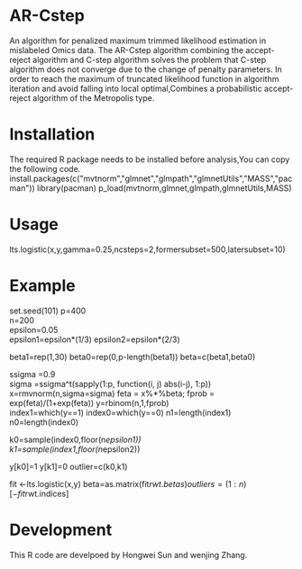 # AR-Cstep
An algorithm for penalized maximum trimmed likelihood estimation in mislabeled Omics data. The AR-Cstep algorithm combining the accept-reject algorithm and C-step algorithm solves the problem that C-step algorithm does not converge due to the change of penalty parameters. In order to reach the maximum of truncated likelihood function in algorithm iteration and avoid falling into local optimal,Combines a probabilistic accept-reject algorithm of the Metropolis type.
# Installation
The required R package needs to be installed before analysis,You can copy the following code. install.packages(c("mvtnorm","glmnet","glmpath","glmnetUtils","MASS","pacman")) library(pacman) p_load(mvtnorm,glmnet,glmpath,glmnetUtils,MASS)
# Usage
lts.logistic(x,y,gamma=0.25,ncsteps=2,formersubset=500,latersubset=10)
# Example
set.seed(101) 
p=400  
n=200  
epsilon=0.05  
epsilon1=epsilon*(1/3) 
epsilon2=epsilon*(2/3) 

beta1=rep(1,30)
beta0=rep(0,p-length(beta1))
beta=c(beta1,beta0)

ssigma =0.9  
sigma =ssigma^t(sapply(1:p, function(i, j) abs(i-j), 1:p))
x=rmvnorm(n,sigma=sigma) 
feta = x%*%beta; 
fprob = exp(feta)/(1+exp(feta))
y=rbinom(n,1,fprob)       
index1=which(y==1) 
index0=which(y==0)
n1=length(index1)
n0=length(index0)

k0=sample(index0,floor(n*epsilon1))  
k1=sample(index1,floor(n*epsilon2))   

y[k0]=1 
y[k1]=0 
outlier=c(k0,k1)
     
fit <-lts.logistic(x,y)
beta=as.matrix(fit$rwt.betas)
outliers=(1:n)[-fit$rwt.indices]  
# Development
This R code are develpoed by Hongwei Sun and wenjing Zhang.
